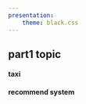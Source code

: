 ```yaml
---
presentation:
    theme: black.css
---
```

<!-- slide -->
## part1 topic
<!-- slide -->
#### taxi
<!-- slide -->
#### recommend system
